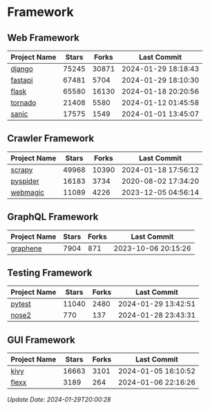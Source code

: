 # Framework

## Web Framework
| Project Name | Stars | Forks | Last Commit |
| ------------ | ----- | ----- | ----------- |
| [django](https://github.com/django/django) | 75245 | 30871 | 2024-01-29 18:18:43 |
| [fastapi](https://github.com/tiangolo/fastapi) | 67481 | 5704 | 2024-01-29 18:10:30 |
| [flask](https://github.com/pallets/flask) | 65580 | 16130 | 2024-01-18 20:20:56 |
| [tornado](https://github.com/tornadoweb/tornado) | 21408 | 5580 | 2024-01-12 01:45:58 |
| [sanic](https://github.com/sanic-org/sanic) | 17575 | 1549 | 2024-01-01 13:45:07 |

## Crawler Framework
| Project Name | Stars | Forks | Last Commit |
| ------------ | ----- | ----- | ----------- |
| [scrapy](https://github.com/scrapy/scrapy) | 49968 | 10390 | 2024-01-18 17:56:12 |
| [pyspider](https://github.com/binux/pyspider) | 16183 | 3734 | 2020-08-02 17:34:20 |
| [webmagic](https://github.com/code4craft/webmagic) | 11089 | 4226 | 2023-12-05 04:56:14 |

## GraphQL Framework
| Project Name | Stars | Forks | Last Commit |
| ------------ | ----- | ----- | ----------- |
| [graphene](https://github.com/graphql-python/graphene) | 7904 | 871 | 2023-10-06 20:15:26 |

## Testing Framework
| Project Name | Stars | Forks | Last Commit |
| ------------ | ----- | ----- | ----------- |
| [pytest](https://github.com/pytest-dev/pytest) | 11040 | 2480 | 2024-01-29 13:42:51 |
| [nose2](https://github.com/nose-devs/nose2) | 770 | 137 | 2024-01-28 23:43:31 |

## GUI Framework
| Project Name | Stars | Forks | Last Commit |
| ------------ | ----- | ----- | ----------- |
| [kivy](https://github.com/kivy/kivy) | 16663 | 3101 | 2024-01-05 16:10:52 |
| [flexx](https://github.com/flexxui/flexx) | 3189 | 264 | 2024-01-06 22:16:26 |

*Update Date: 2024-01-29T20:00:28*